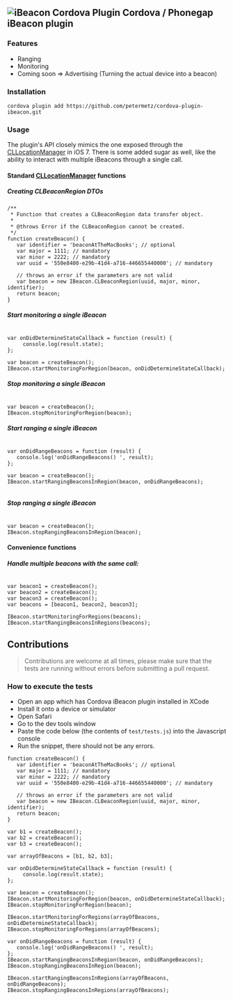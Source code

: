 <!---
 license: Licensed to the Apache Software Foundation (ASF) under one
         or more contributor license agreements.  See the NOTICE file
         distributed with this work for additional information
         regarding copyright ownership.  The ASF licenses this file
         to you under the Apache License, Version 2.0 (the
         "License"); you may not use this file except in compliance
         with the License.  You may obtain a copy of the License at

           http://www.apache.org/licenses/LICENSE-2.0

         Unless required by applicable law or agreed to in writing,
         software distributed under the License is distributed on an
         "AS IS" BASIS, WITHOUT WARRANTIES OR CONDITIONS OF ANY
         KIND, either express or implied.  See the License for the
         specific language governing permissions and limitations
         under the License.
-->


## ![iBeacon Cordova Plugin](http://icons.iconarchive.com/icons/artua/mac/128/Bluetooth-icon.png) Cordova / Phonegap iBeacon plugin

### Features

 * Ranging
 * Monitoring
 * Coming soon => Advertising (Turning the actual device into a beacon)

### Installation

```
cordova plugin add https://github.com/petermetz/cordova-plugin-ibeacon.git
```

### Usage

The plugin's API closely mimics the one exposed through the [CLLocationManager](https://developer.apple.com/library/ios/documentation/CoreLocation/Reference/CLLocationManager_Class/CLLocationManager/CLLocationManager.html) in iOS 7. There is some added sugar as well, like the ability to interact with multiple iBeacons through a single call.

#### Standard [CLLocationManager](https://developer.apple.com/library/ios/documentation/CoreLocation/Reference/CLLocationManager_Class/CLLocationManager/CLLocationManager.html) functions

##### Creating CLBeaconRegion DTOs
```
/**
 * Function that creates a CLBeaconRegion data transfer object.
 * 
 * @throws Error if the CLBeaconRegion cannot be created.
 */
function createBeacon() {
   var identifier = 'beaconAtTheMacBooks'; // optional
   var major = 1111; // mandatory
   var minor = 2222; // mandatory
   var uuid = '550e8400-e29b-41d4-a716-446655440000'; // mandatory

   // throws an error if the parameters are not valid
   var beacon = new IBeacon.CLBeaconRegion(uuid, major, minor, identifier);
   return beacon;   
} 
```
 
##### Start monitoring a single iBeacon
```

var onDidDetermineStateCallback = function (result) {
     console.log(result.state);
};

var beacon = createBeacon();
IBeacon.startMonitoringForRegion(beacon, onDidDetermineStateCallback);

```
 

##### Stop monitoring a single iBeacon
```

var beacon = createBeacon();
IBeacon.stopMonitoringForRegion(beacon);

```
 
 
##### Start ranging a single iBeacon
```

var onDidRangeBeacons = function (result) {
   console.log('onDidRangeBeacons() ', result);
};

var beacon = createBeacon();
IBeacon.startRangingBeaconsInRegion(beacon, onDidRangeBeacons);


```
 
##### Stop ranging a single iBeacon
```

var beacon = createBeacon();
IBeacon.stopRangingBeaconsInRegion(beacon);

```

#### Convenience functions

##### Handle multiple beacons with the same call:
```

var beacon1 = createBeacon(); 
var beacon2 = createBeacon(); 
var beacon3 = createBeacon(); 
var beacons = [beacon1, beacon2, beacon3]; 

IBeacon.startMonitoringForRegions(beacons); 
IBeacon.startRangingBeaconsInRegions(beacons);
```


## Contributions

> Contributions are welcome at all times, please make sure that the tests are running without errors
> before submitting a pull request.

### How to execute the tests

* Open an app which has Cordova iBeacon plugin installed in XCode
* Install it onto a device or simulator
* Open Safari
* Go to the dev tools window
* Paste the code below (the contents of ```test/tests.js```) into the Javascript console
* Run the snippet, there should not be any errors.

```
function createBeacon() {
   var identifier = 'beaconAtTheMacBooks'; // optional
   var major = 1111; // mandatory
   var minor = 2222; // mandatory
   var uuid = '550e8400-e29b-41d4-a716-446655440000'; // mandatory

   // throws an error if the parameters are not valid
   var beacon = new IBeacon.CLBeaconRegion(uuid, major, minor, identifier);
   return beacon;   
} 

var b1 = createBeacon();
var b2 = createBeacon();
var b3 = createBeacon();

var arrayOfBeacons = [b1, b2, b3];

var onDidDetermineStateCallback = function (result) {
     console.log(result.state);
};

var beacon = createBeacon();
IBeacon.startMonitoringForRegion(beacon, onDidDetermineStateCallback);
IBeacon.stopMonitoringForRegion(beacon);

IBeacon.startMonitoringForRegions(arrayOfBeacons, onDidDetermineStateCallback);
IBeacon.stopMonitoringForRegions(arrayOfBeacons);

var onDidRangeBeacons = function (result) {
   console.log('onDidRangeBeacons() ', result);
};
IBeacon.startRangingBeaconsInRegion(beacon, onDidRangeBeacons);
IBeacon.stopRangingBeaconsInRegion(beacon);

IBeacon.startRangingBeaconsInRegions(arrayOfBeacons, onDidRangeBeacons);
IBeacon.stopRangingBeaconsInRegions(arrayOfBeacons);


```